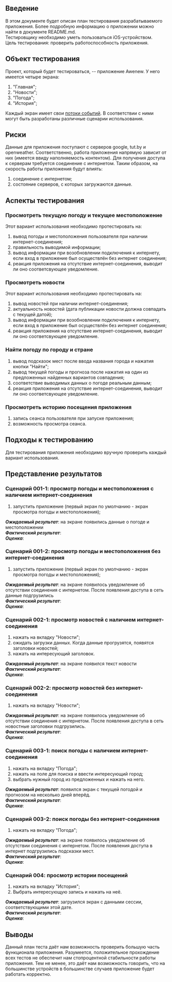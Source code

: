 ## Введение

В этом документе будет описан план тестирования разрабатываемого приложения. Более подробную информацию о приложении можно найти в документе README.md.<br />
Тестировщику необходимо уметь пользоваться iOS-устройством.<br />
Цель тестирования: проверить работоспособность приложения.<br />

## Объект тестирования

Проект, который будет тестироваться, -- приложение Awenew. У него имеется четыре экрана:

1. "Главная";
2. "Новости";
3. "Погода";
4. "История";

Каждый экран имеет свои [потоки событий](https://github.com/Ivan778/Awenew/tree/master/Diagrams/%D0%9F%D0%BE%D1%82%D0%BE%D0%BA%D0%B8%20%D1%81%D0%BE%D0%B1%D1%8B%D1%82%D0%B8%D0%B9). В соответствии с ними могут быть разработаны различные сценарии использования.

## Риски

Данные для приложения поступают с серверов google, tut.by и openweather. Соответственно, работа приложения напрямую зависит от них (имеется ввиду наполняемость контентом). Для получения доступа к серверам требуется соединение с интернетом. Таким образом, на скорость работы приложения будут влиять:

1. соединение с интернетом;
2. состояние серверов, с которых загружаются данные.

## Аспекты тестирования

### Просмотреть текущую погоду и текущее местоположение
Этот вариант использования необходимо протестировать на:
1. вывод погоды и местоположения пользователя при наличии интернет-соединения;
2. правильность выводимой информации;
3. вывод информации при возобновлении подключения к интернету, если вход в приложение был осуществлён без интернет соединения;
4. реакция приложения на отсутствие интернет-соединения, выводит ли оно соответсвующее уведомление.

### Просмотреть новости
Этот вариант использования необходимо протестировать на:
1. вывод новостей при наличии интернет-соединения;
2. актуальность новостей (дата публикации новости должна совпадать с текущей датой);
3. вывод информации при возобновлении подключения к интернету, если вход в приложение был осуществлён без интернет соединения;
4. реакция приложения на отсутствие интернет-соединения, выводит ли оно соответсвующее уведомление.

### Найти погоду по городу и стране
1. вывод подсказок мест после ввода названия города и нажатия кнопки "Найти";
2. вывод текущей погоды и прогноза после нажатия на один из предложенных найденных вариантов совпадения;
3. соответствие выводимых данных о погоде реальным данным;
4. реакция приложения на отсутствие интернет-соединения, выводит ли оно соответсвующее уведомление.

### Просмотреть историю посещения приложения
1. запись сеанса пользователя при запуске приложения;
2. возможность просмотра сеанса.

## Подходы к тестированию

Для тестирования приложения необходимо вручную проверить каждый вариант использования.

## Представление результатов

### Сценарий 001-1: просмотр погоды и местоположения с наличием интернет-соединения
1. запустить приложение (первый экран по умолчанию - экран просмотра погоды и местоположения);

<b><i>Ожидаемый результат</i></b>: на экране появились данные о погоде и местоположении<br />
<b><i>Фактический результат</i></b>:<br />
<b><i>Оценка</i></b>:<br />

### Сценарий 001-2: просмотр погоды и местоположения без интернет-соединения
1. запустить приложение (первый экран по умолчанию - экран просмотра погоды и местоположения);

<b><i>Ожидаемый результат</i></b>: на экране появилось уведомление об отсутствии соединения с интернетом. После появления доступа в сеть данные подгрузились<br />
<b><i>Фактический результат</i></b>:<br />
<b><i>Оценка</i></b>:<br />



### Сценарий 002-1: просмотр новостей с наличием интернет-соединения
1. нажать на вкладку "Новости";
2. ожидать загрузки данных. Когда данные прогрузятся, появятся заголовки новостей;
3. нажать на интересующий заголовок.

<b><i>Ожидаемый результат</i></b>: на экране появился текст новости<br />
<b><i>Фактический результат</i></b>:<br />
<b><i>Оценка</i></b>:<br />

### Сценарий 002-2: просмотр новостей без интернет-соединения
1. нажать на вкладку "Новости";

<b><i>Ожидаемый результат</i></b>: на экране появилось уведомление об отсутствии соединения с интернетом.	После появления доступа в сеть новостные заголовки подгрузились.<br />
<b><i>Фактический результат</i></b>:<br />
<b><i>Оценка</i></b>:<br />



### Сценарий 003-1: поиск погоды с наличием интернет-соединения
1. нажать на вкладку "Погода";
2. нажать на поле для поиска и ввести интересующий город;
3. выбрать нужный город из предложенных и нажать на него.

<b><i>Ожидаемый результат</i></b>: появился экран с текущей погодой и прогнозом на несколько дней вперёд.<br />
<b><i>Фактический результат</i></b>:<br />
<b><i>Оценка</i></b>:<br />

### Сценарий 003-2: поиск погоды без интернет-соединения
1. нажать на вкладку "Погода";

<b><i>Ожидаемый результат</i></b>: на экране появилось уведомление об отсутствии соединения с интернетом.	После появления доступа в интернет подгрузились подсказки мест.<br />
<b><i>Фактический результат</i></b>:<br />
<b><i>Оценка</i></b>:<br />



### Сценарий 004: просмотр истории посещений
1. нажать на вкладку "История";
2. Выбрать интересующую запись и нажать на неё.

<b><i>Ожидаемый результат</i></b>: загрузился экран с данными сессии, соответствующими этой дате.<br />
<b><i>Фактический результат</i></b>:<br />
<b><i>Оценка</i></b>:<br />

## Выводы

Данный план теста даёт нам возможность проверить большую часть функционала приложения. Разумеется, положительное прохождение всех тестов не обеспечит нам стопроцентной стабильности работы приложения. Тем не менее, это даёт нам возможность говорить, что на большинстве устройств в большинстве случаев приложение будет работать корректно.
